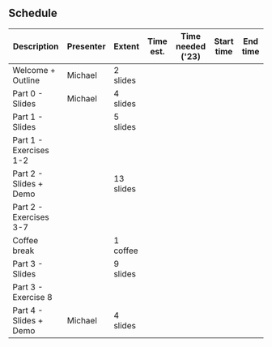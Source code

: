 ## Schedule

| Description               | Presenter | Extent    | Time est. | Time needed ('23) | Start time | End time |
| ------------------------- | --------- | --------- | --------- | ----------------- | ---------- | -------- |
| Welcome + Outline         | Michael   | 2 slides  |           |                   |            |          |
| Part 0 - Slides           | Michael   | 4 slides  |           |                   |            |          |
| Part 1 - Slides           |           | 5 slides  |           |                   |            |          |
| Part 1 - Exercises 1-2    |           |           |           |                   |            |          |
| Part 2 - Slides + Demo    |           | 13 slides |           |                   |            |          |
| Part 2 - Exercises 3-7    |           |           |           |                   |            |          |
| Coffee break              |           | 1 coffee  |           |                   |            |          |
| Part 3 - Slides           |           | 9 slides  |           |                   |            |          |
| Part 3 - Exercise 8       |           |           |           |                   |            |          |
| Part 4 - Slides + Demo    | Michael   | 4 slides  |           |                   |            |          |

